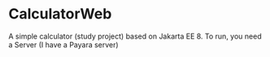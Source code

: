 # CalculatorWeb
A simple calculator (study project) based on Jakarta EE 8. To run, you need a Server (I have a Payara server)
